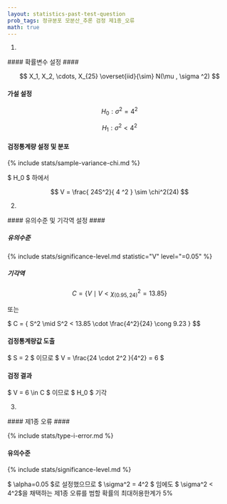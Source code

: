 ```yaml
---
layout: statistics-past-test-question
prob_tags: 정규분포 모분산_추론 검정 제1종_오류
math: true
---
```

1)

<div>
#### 확률변수 설정 ####

$$ X_1, X_2, \cdots, X_{25} \overset{iid}{\sim} N(\mu , \sigma ^2) $$

#### 가설 설정 ####

$$ H_0 : \sigma ^2 = 4^2 $$

$$ H_1 : \sigma ^2 < 4^2 $$

#### 검정통계량 설정 및 분포 ####

{% include stats/sample-variance-chi.md %}

$ H_0 $ 하에서

$$ V = \frac{ 24S^2}{ 4 ^2 }  \sim \chi^2(24) $$

</div>

2)

<div>
#### 유의수준 및 기각역 설정 ####

##### 유의수준 #####

{% include stats/significance-level.md statistic="V" level="=0.05" %}

##### 기각역 #####

$$ C = \{ V \mid V < \chi _{(0.95, 24)}^2 = 13.85 \} $$

또는

$ C = \{ S^2 \mid S^2 < 13.85 \cdot \frac{4^2}{24} \cong 9.23 \} $$

#### 검정통계량값 도출 ####

$ S = 2 $ 이므로  $ V = \frac{24 \cdot 2^2 }{4^2} = 6 $

#### 검정 결과 ####

$ V = 6  \in C $ 이므로 $ H_0 $ 기각
</div>

3)

<div>
#### 제1종 오류 ####

{% include stats/type-i-error.md %}

#### 유의수준 ####

{% include stats/significance-level.md %}

$ \alpha=0.05 $로 설정했으므로 $ \sigma^2 = 4^2 $ 임에도 $ \sigma^2 < 4^2$을 채택하는 제1종 오류를 범할 확률의 최대허용한계가 5%
</div>